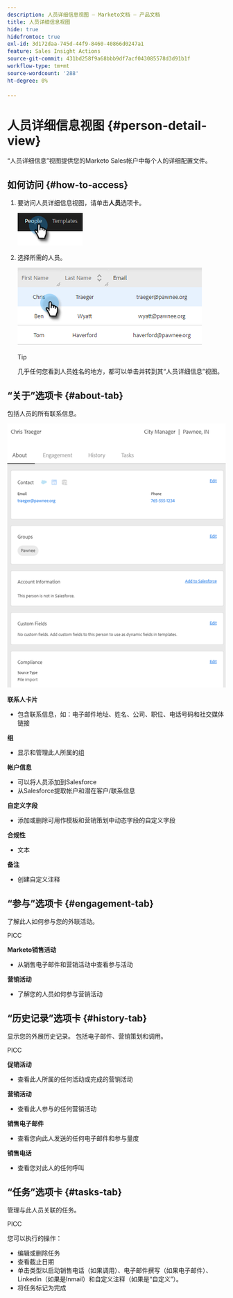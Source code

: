 ```yaml
---
description: 人员详细信息视图 — Marketo文档 — 产品文档
title: 人员详细信息视图
hide: true
hidefromtoc: true
exl-id: 3d172daa-745d-44f9-8460-40866d0247a1
feature: Sales Insight Actions
source-git-commit: 431bd258f9a68bbb9df7acf043085578d3d91b1f
workflow-type: tm+mt
source-wordcount: '288'
ht-degree: 0%

---
```


# 人员详细信息视图 {#person-detail-view}

“人员详细信息”视图提供您的Marketo Sales帐户中每个人的详细配置文件。

## 如何访问 {#how-to-access}

1. 要访问人员详细信息视图，请单击&#x200B;**人员**&#x200B;选项卡。

   ![](assets/person-detail-view-1.png)

1. 选择所需的人员。

   ![](assets/person-detail-view-2.png)

   >[!TIP]
   >
   >几乎任何您看到人员姓名的地方，都可以单击并转到其“人员详细信息”视图。

## “关于”选项卡 {#about-tab}

包括人员的所有联系信息。

![](assets/person-detail-view-3.png)

**联系人卡片**

* 包含联系信息，如：电子邮件地址、姓名、公司、职位、电话号码和社交媒体链接

**组**

* 显示和管理此人所属的组

**帐户信息**

* 可以将人员添加到Salesforce
* 从Salesforce提取帐户和潜在客户/联系信息

**自定义字段**

* 添加或删除可用作模板和营销策划中动态字段的自定义字段

**合规性**

* 文本

**备注**

* 创建自定义注释

## “参与”选项卡 {#engagement-tab}

了解此人如何参与您的外联活动。

PICC

**Marketo销售活动**

* 从销售电子邮件和营销活动中查看参与活动

**营销活动**

* 了解您的人员如何参与营销活动

## “历史记录”选项卡 {#history-tab}

显示您的外展历史记录。 包括电子邮件、营销策划和调用。

PICC

**促销活动**

* 查看此人所属的任何活动或完成的营销活动

**营销活动**

* 查看此人参与的任何营销活动

**销售电子邮件**

* 查看您向此人发送的任何电子邮件和参与量度

**销售电话**

* 查看您对此人的任何呼叫

## “任务”选项卡 {#tasks-tab}

管理与此人员关联的任务。

PICC

您可以执行的操作：

* 编辑或删除任务
* 查看截止日期
* 单击类型以启动销售电话（如果调用）、电子邮件撰写（如果电子邮件）、Linkedin（如果是Inmail）和自定义注释（如果是“自定义”）。
* 将任务标记为完成
